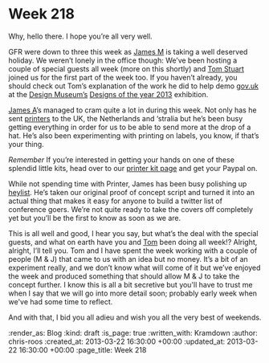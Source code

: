 Week 218
========

Why, hello there. I hope you’re all very well.

GFR were down to three this week as [James M](/james-mead) is taking a well deserved holiday. We weren’t lonely in the office though: We’ve been hosting a couple of special guests all week (more on this shortly) and [Tom Stuart](https://twitter.com/tomstuart) joined us for the first part of the week too. If you haven’t already, you should check out Tom’s explanation of the work he did to help demo [gov.uk](https://gov.uk) at the [Design Museum’s](http://designmuseum.org/) [Designs of the year 2013](http://designmuseum.org/exhibitions/2013/designs-of-the-year-2013) exhibition.

[James A](/james-adam)’s managed to cram quite a lot in during this week. Not only has he sent [printers](/printer) to the UK, the Netherlands and ‘stralia but he’s been busy getting everything in order for us to be able to send more at the drop of a hat. He’s also been experimenting with printing on labels, you know, if that’s your thing.

*Remember* If you’re interested in getting your hands on one of these splendid little kits, head over to our [printer kit page](/printer-kit) and get your Paypal on.

While not spending time with Printer, James has been busy polishing up [heylist](/heylist). He’s taken our original proof of concept script and turned it into an actual thing that makes it easy for anyone to build a twitter list of conference goers. We’re not quite ready to take the covers off completely yet but you’ll be the first to know as soon as we are.

This is all well and good, I hear you say, but what’s the deal with the special guests, and what on earth have you and [Tom](/tom-ward) been doing all week!? Alright, alright, I’ll tell you. Tom and I have spent the week working with a couple of people (M & J) that came to us with an idea but no money. It’s a bit of an experiment really, and we don’t know what will come of it but we’ve enjoyed the week and produced something that should allow M & J to take the concept further. I know this is all a bit secretive but you'll have to trust me when I say that we will go into more detail soon; probably early week when we've had some time to reflect.

And with that, I bid you all adieu and wish you all the very best of weekends.

:render_as: Blog
:kind: draft
:is_page: true
:written_with: Kramdown
:author: chris-roos
:created_at: 2013-03-22 16:30:00 +00:00
:updated_at: 2013-03-22 16:30:00 +00:00
:page_title: Week 218
